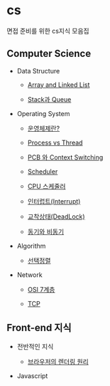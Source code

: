 # cs

면접 준비를 위한 cs지식 모음집

## Computer Science

- Data Structure

  - [Array and Linked List](https://github.com/Taewoong-H/cs/blob/master/DataStructure/%EB%B0%B0%EC%97%B4vs%EC%97%B0%EA%B2%B0%EB%A6%AC%EC%8A%A4%ED%8A%B8.md)

  - [Stack과 Queue](https://github.com/Taewoong-H/cs/blob/master/DataStructure/%EC%8A%A4%ED%83%9D%EA%B3%BC%20%ED%81%90.md)

- Operating System

  - [운영체제란?](https://github.com/Taewoong-H/cs/blob/master/operating%20system/%EC%9A%B4%EC%98%81%EC%B2%B4%EC%A0%9C%EB%9E%80.md)

  - [Process vs Thread](https://github.com/Taewoong-H/cs/blob/main/operating%20system/%ED%94%84%EB%A1%9C%EC%84%B8%EC%8A%A4%EC%99%80%20%EC%8A%A4%EB%A0%88%EB%93%9C.md)

  - [PCB 와 Context Switching]()

  - [Scheduler](https://github.com/Taewoong-H/cs/blob/master/operating%20system/%EC%8A%A4%EC%BC%80%EC%A4%84%EB%9F%AC.md)

  - [CPU 스케줄러](https://github.com/Taewoong-H/cs/blob/master/operating%20system/CPU%20%EC%8A%A4%EC%BC%80%EC%A4%84%EB%9F%AC.md)

  - [인터럽트(Interrupt)](<https://github.com/Taewoong-H/cs/blob/master/operating%20system/%EC%9D%B8%ED%84%B0%EB%9F%BD%ED%8A%B8(Interrupt).md>)

  - [교착상태(DeadLock)](<https://github.com/Taewoong-H/cs/blob/master/operating%20system/%EA%B5%90%EC%B0%A9%EC%83%81%ED%83%9C(Deadlock).md>)

  - [동기와 비동기](https://github.com/Taewoong-H/cs/blob/master/operating%20system/%EB%8F%99%EA%B8%B0%EC%99%80%20%EB%B9%84%EB%8F%99%EA%B8%B0.md)

- Algorithm

  - [선택정렬](https://github.com/Taewoong-H/cs/blob/master/algorithm/%EC%84%A0%ED%83%9D%EC%A0%95%EB%A0%AC.md)

- Network

  - [OSI 7계층](https://github.com/Taewoong-H/cs/blob/master/network/OSI%207%EA%B3%84%EC%B8%B5.md)

  - [TCP]()

## Front-end 지식

- 전반적인 지식

  - [브라우저의 렌더링 원리](https://github.com/Taewoong-H/cs/blob/master/front-end/knowledge/%EB%B8%8C%EB%9D%BC%EC%9A%B0%EC%A0%80%EC%9D%98%20%EB%A0%8C%EB%8D%94%EB%A7%81%20%EC%9B%90%EB%A6%AC.md)

- Javascript
